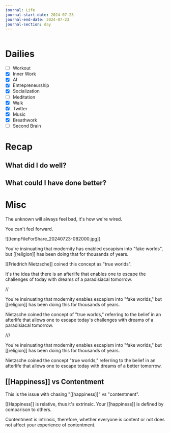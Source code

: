 ```yaml
---
journal: Life
journal-start-date: 2024-07-23
journal-end-date: 2024-07-23
journal-section: day
---
```


```calendar-nav
```

# Dailies

- [ ] Workout
- [x] Inner Work
- [x] AI
- [x] Entrepreneurship
- [x] Socialization
- [ ] Meditation
- [x] Walk
- [x] Twitter
- [x] Music
- [x] Breathwork
- [ ] Second Brain

# Recap

## What did I do well?


## What could I have done better?


# Misc

The unknown will always feel bad, it's how we're wired. 

You can't feel forward.



![[tempFileForShare_20240723-082000.jpg]]

You're insinuating that modernity has enabled escapism into "fake worlds", but [[religion]] has been doing that for thousands of years.

[[Friedrich Nietzsche]] coined this concept as "true worlds". 

It's the idea that there is an afterlife that enables one to escape the challenges of today with dreams of a paradisiacal tomorrow.

//

You're insinuating that modernity enables escapism into "fake worlds," but [[religion]] has been doing this for thousands of years. 

Nietzsche coined the concept of "true worlds," referring to the belief in an afterlife that allows one to escape today's challenges with dreams of a paradisiacal tomorrow.

///

You're insinuating that modernity enables escapism into "fake worlds," but [[religion]] has been doing this for thousands of years. 

Nietzsche coined the concept "true worlds," referring to the belief in an afterlife that allows one to escape today with dreams of a better tomorrow.

## [[Happiness]] vs Contentment

This is the issue with chasing "[[happiness]]" vs "contentment".

[[Happiness]] is relative, thus it's extrinsic. Your [[happiness]] is defined by comparison to others.

Contentment is intrinsic, therefore, whether everyone is content or not does not affect your experience of contentment.